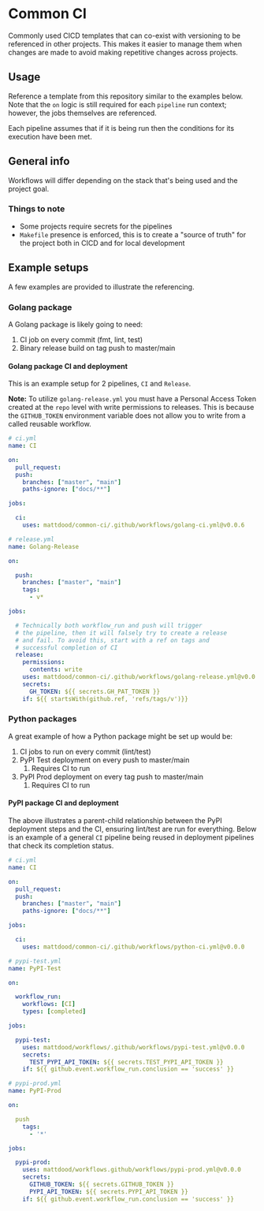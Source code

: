 # Common CI
Commonly used CICD templates that can co-exist with versioning to be referenced
in other projects. This makes it easier to manage them when changes are made to
avoid making repetitive changes across projects.

## Usage
Reference a template from this repository similar to the examples below. Note
that the `on` logic is still required for each `pipeline` run context; however, the
jobs themselves are referenced.

Each pipeline assumes that if it is being run then the conditions for its execution
have been met.

## General info
Workflows will differ depending on the stack that's being used and the project
goal.

### Things to note
* Some projects require secrets for the pipelines
* `Makefile` presence is enforced, this is to create a "source of truth" for the
project both in CICD and for local development

## Example setups
A few examples are provided to illustrate the referencing.

### Golang package
A Golang package is likely going to need:
1. CI job on every commit (fmt, lint, test)
1. Binary release build on tag push to master/main

#### Golang package CI and deployment
This is an example setup for 2 pipelines, `CI` and `Release`.

**Note:** To utilize `golang-release.yml` you must have a Personal Access Token
created at the `repo` level with write permissions to releases. This is because
the `GITHUB_TOKEN` environment variable does not allow you to write from a called
reusable workflow.

```yml
# ci.yml
name: CI

on:
  pull_request:
  push:
    branches: ["master", "main"]
    paths-ignore: ["docs/**"]

jobs:

  ci:
    uses: mattdood/common-ci/.github/workflows/golang-ci.yml@v0.0.6

# release.yml
name: Golang-Release

on:

  push:
    branches: ["master", "main"]
    tags:
      - v*

jobs:

  # Technically both workflow_run and push will trigger
  # the pipeline, then it will falsely try to create a release
  # and fail. To avoid this, start with a ref on tags and
  # successful completion of CI
  release:
    permissions:
      contents: write
    uses: mattdood/common-ci/.github/workflows/golang-release.yml@v0.0.6
    secrets:
      GH_TOKEN: ${{ secrets.GH_PAT_TOKEN }}
    if: ${{ startsWith(github.ref, 'refs/tags/v')}}

```

### Python packages
A great example of how a Python package might be set up would be:
1. CI jobs to run on every commit (lint/test)
1. PyPI Test deployment on every push to master/main
    1. Requires CI to run
1. PyPI Prod deployment on every tag push to master/main
    1. Requires CI to run

#### PyPI package CI and deployment
The above illustrates a parent-child relationship between the PyPI deployment
steps and the CI, ensuring lint/test are run for everything. Below is an example
of a general `CI` pipeline being reused in deployment pipelines that check its
completion status.

```yml
# ci.yml
name: CI

on:
  pull_request:
  push:
    branches: ["master", "main"]
    paths-ignore: ["docs/**"]

jobs:

  ci:
    uses: mattdood/common-ci/.github/workflows/python-ci.yml@v0.0.0

# pypi-test.yml
name: PyPI-Test

on:

  workflow_run:
    workflows: [CI]
    types: [completed]

jobs:

  pypi-test:
    uses: mattdood/workflows/.github/workflows/pypi-test.yml@v0.0.0
    secrets:
      TEST_PYPI_API_TOKEN: ${{ secrets.TEST_PYPI_API_TOKEN }}
    if: ${{ github.event.workflow_run.conclusion == 'success' }}

# pypi-prod.yml
name: PyPI-Prod

on:

  push
    tags:
      - '*'

jobs:

  pypi-prod:
    uses: mattdood/workflows.github/workflows/pypi-prod.yml@v0.0.0
    secrets:
      GITHUB_TOKEN: ${{ secrets.GITHUB_TOKEN }}
      PYPI_API_TOKEN: ${{ secrets.PYPI_API_TOKEN }}
    if: ${{ github.event.workflow_run.conclusion == 'success' }}
```

